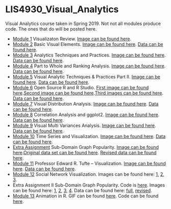 # LIS4930_Visual_Analytics
Visual Analytics course taken in Spring 2019.
Not not all modules produce code. The ones that do will be posted here. 

* [Module 1](https://advancedstats1337.wordpress.com/2019/01/07/visualization-review/) Visualizaton Review. [Image can be found here](/images/Purchases_by_month_1.png).
* [Module 2](https://advancedstats1337.wordpress.com/2019/01/17/basic-visual-elements/) Basic Visual Elements. [Image can be found here](/images/Florida_Public_Libraries_Heatmap.png). [Data can be found here](/data/Florida_Public_Libraries-Florida_Public_Libraries.csv).
* [Module 3](https://advancedstats1337.wordpress.com/2019/01/25/analytics-techniques-and-practices/) Analytics Techniques and Practices. [Image can be found here](/images/florida_public_libraries_heatmap_population_web.jpg). [Data can be found here](/data/Florida_Public_Libraries-Florida_Public_Libraries.csv). 
* [Module 4](https://advancedstats1337.wordpress.com/2019/02/01/part-to-whole-and-ranking-analysis/) Part to Whole and Ranking Analysis. [Image can be found here](/images/basic-line.jpeg.png). [Data can be found here](/data/data.csv).
* [Module 5](https://advancedstats1337.wordpress.com/2019/02/04/visual-analytics-techniques-practices-part-ii/) Visual Analytic Techniques & Practices Part II. [Image can be found here](/images/Dashboard_1.png). [Data can be found here](/data/data.csv).
* [Module 6](https://advancedstats1337.wordpress.com/2019/02/13/open-source-r-and-r-studio/) Open Source R and R Studio. [First image can be found here](/images/Iris_bar_chart.jpeg).[Second image can be found here](/images/Iris_bar_chart_2.jpeg).[Third images can be found here](/images/Iris_bar_chart_3.jpeg). [Data can be found here](https://archive.ics.uci.edu/ml/machine-learning-databases/iris/). 
* [Module 7](https://advancedstats1337.wordpress.com/2019/02/17/visual-distribution-analysis/) Visual Distribution Analysis. [Image can be found here](/images/week7.jpeg). [Data can be found here](https://www.kaggle.com/ruiromanini/mtcars).
* [Module 8](https://advancedstats1337.wordpress.com/2019/02/22/correlation-analysis-and-ggplot2/) Correlation Analysis and ggplot2. [Image can be found here](/images/week8.jpeg). [Data can be found here](https://www.kaggle.com/ruiromanini/mtcars). 
* [Module 9](https://advancedstats1337.wordpress.com/2019/03/11/visual-multi-variances-analysis/) Visual Multi Variances Analysis. [Image can be found here](/images/week9.jpeg). [Data can be found here](https://stat.ethz.ch/R-manual/R-devel/library/datasets/html/esoph.html). 
* [Module 10](https://advancedstats1337.wordpress.com/2019/03/12/time-series-and-visualization/) Time Series and Visualization. [Image can be found here](/images/week10.jpeg). [Data can be found here](https://stat.ethz.ch/R-manual/R-devel/library/datasets/html/nhtemp.html).
* [Extra Assignment](https://advancedstats1337.wordpress.com/2019/03/18/sub-domain-graph-popularity/) Sub-Domain Graph Popularity. [Image can be found here](/images/subDomainPlot.jpeg).[Original data set can be found here](/data/Extra_Assignment.xlsx). [Revised data can be found here](extraCredit.csv).
* [Module 11](https://advancedstats1337.wordpress.com/2019/03/18/professor-edward-r-tufte-visualization/) Professor Edward R. Tufte – Visualization. [Image can be found here](/images/week11.jpeg). [Data can be found here](https://stat.ethz.ch/R-manual/R-devel/library/datasets/html/faithful.html).
* [Module 12](https://advancedstats1337.wordpress.com/2019/03/28/social-network-visualization/) Social Network Visualization. Images can be found here: [1](/images/week12_p1.png), [2](/images/week12_p2.png), [3](/images/week12_p3.png). 
* Extra Assignment II Sub-Domain Graph Popularity. Code is [here](/extraAssignment_2.R). Images can be found here: [1](/images/p1_totalNumGraph.jpeg), [2](/images/p2_totalNumGraph.jpeg), [3](/images/p3_distGraph.jpeg), [4](/images/p4_compGraph.jpeg). Data can be found here: [full](/data/Extra_Assignment_full.xlsx), [revised](/data/Extra_Assignment_select.csv).
* [Module 13]() Animation in R. GIF can be found [here](/images/animation.gif). Code can be found [here](week13.R).
